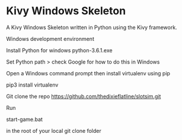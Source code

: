 # Kivy Windows Skeleton

A Kivy Windows Skeleton written in Python using the Kivy framework.

Windows development environment

Install Python for windows python-3.6.1.exe

Set Python path > check Google for how to do this in Windows

Open a Windows command prompt then install virtualenv using pip

pip3 install virtualenv

Git clone the repo https://github.com/thedixieflatline/slotsim.git

Run

start-game.bat

in the root of your local git clone folder
